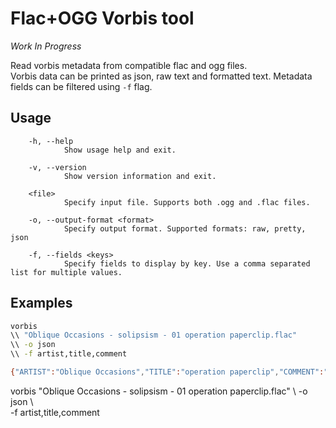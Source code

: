 # Flac+OGG Vorbis tool

*Work In Progress*  

Read vorbis metadata from compatible flac and ogg files.  
Vorbis data can be printed as json, raw text and formatted text.
Metadata fields can be filtered using `-f` flag.

## Usage
```
    -h, --help
            Show usage help and exit.

    -v, --version
            Show version information and exit.

    <file>
            Specify input file. Supports both .ogg and .flac files.

    -o, --output-format <format>
            Specify output format. Supported formats: raw, pretty, json

    -f, --fields <keys>
            Specify fields to display by key. Use a comma separated list for multiple values.
```

## Examples
```bash
vorbis
\\ "Oblique Occasions - solipsism - 01 operation paperclip.flac" 
\\ -o json 
\\ -f artist,title,comment

{"ARTIST":"Oblique Occasions","TITLE":"operation paperclip","COMMENT":"Visit https://obliqueoccasions.bandcamp.com"}
```




vorbis "Oblique Occasions - solipsism - 01 operation paperclip.flac" \ 
        -o json \  
        -f artist,title,comment